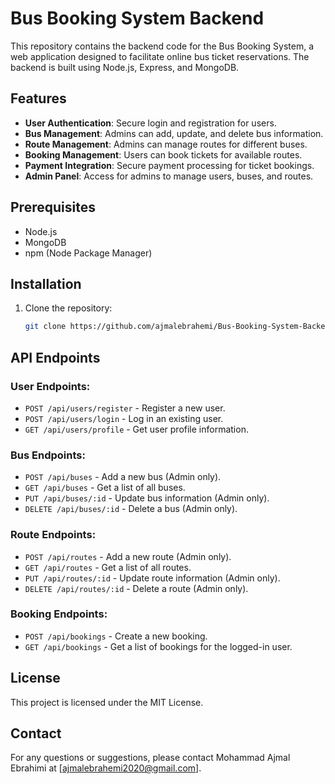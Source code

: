 # Bus Booking System Backend

This repository contains the backend code for the Bus Booking System, a web application designed to facilitate online bus ticket reservations. The backend is built using Node.js, Express, and MongoDB.

## Features

- **User Authentication**: Secure login and registration for users.
- **Bus Management**: Admins can add, update, and delete bus information.
- **Route Management**: Admins can manage routes for different buses.
- **Booking Management**: Users can book tickets for available routes.
- **Payment Integration**: Secure payment processing for ticket bookings.
- **Admin Panel**: Access for admins to manage users, buses, and routes.

## Prerequisites

- Node.js
- MongoDB
- npm (Node Package Manager)

## Installation

1. Clone the repository:
   ```bash
   git clone https://github.com/ajmalebrahemi/Bus-Booking-System-Backend.git
## API Endpoints

### User Endpoints:
- `POST /api/users/register` - Register a new user.
- `POST /api/users/login` - Log in an existing user.
- `GET /api/users/profile` - Get user profile information.

### Bus Endpoints:
- `POST /api/buses` - Add a new bus (Admin only).
- `GET /api/buses` - Get a list of all buses.
- `PUT /api/buses/:id` - Update bus information (Admin only).
- `DELETE /api/buses/:id` - Delete a bus (Admin only).

### Route Endpoints:
- `POST /api/routes` - Add a new route (Admin only).
- `GET /api/routes` - Get a list of all routes.
- `PUT /api/routes/:id` - Update route information (Admin only).
- `DELETE /api/routes/:id` - Delete a route (Admin only).

### Booking Endpoints:
- `POST /api/bookings` - Create a new booking.
- `GET /api/bookings` - Get a list of bookings for the logged-in user.

## License

This project is licensed under the MIT License.

## Contact

For any questions or suggestions, please contact Mohammad Ajmal Ebrahimi at [ajmalebrahemi2020@gmail.com].

